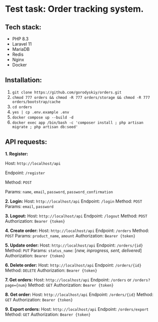 # Test task: Order tracking system.

## Tech stack:
- PHP 8.3
- Laravel 11
- MariaDB
- Redis
- Nginx
- Docker

## Installation:
1. `git clone https://github.com/gorodyskiy/orders.git`
2. `chmod 777 orders && chmod -R 777 orders/storage && chmod -R 777 orders/bootstrap/cache`
3. `cd orders`
4. `yes | cp .env.example .env`
5. `docker compose up --build -d`
6. `docker exec app /bin/bash -c 'composer install ; php artisan migrate ; php artisan db:seed'`


## API requests:
**1. Register:**

Host: `http://localhost/api`

Endpoint: `/register`

Method: `POST`

Params: `name`, `email`, `password`, `password_confirmation`


**2. Login:**
Host: `http://localhost/api`
Endpoint: `/login`
Method: `POST`
Params: `email`, `password`

**3. Logout:**
Host: `http://localhost/api`
Endpoint: `/logout`
Method: `POST`
Authorization: `Bearer {token}`

**4. Create order:**
Host: `http://localhost/api`
Endpoint: `/orders`
Method: `POST`
Params: `product_name`, `amount`
Authorization: `Bearer {token}`

**5. Update order:**
Host: `http://localhost/api`
Endpoint: `/orders/{id}`
Method: `PUT`
Params: `status_name`: [*new, inprogress, sent, delivered*]
Authorization: `Bearer {token}`

**6. Delete order:**
Host: `http://localhost/api`
Endpoint: `/orders/{id}`
Method: `DELETE`
Authorization: `Bearer {token}`

**7. Get orders:**
Host: `http://localhost/api`
Endpoint: `/orders` or `/orders?page={num}`
Method: `GET`
Authorization: `Bearer {token}`

**8. Get order:**
Host: `http://localhost/api`
Endpoint: `/orders/{id}`
Method: `GET`
Authorization: `Bearer {token}`

**9. Export orders:**
Host: `http://localhost/api`
Endpoint: `/orders/export`
Method: `GET`
Authorization: `Bearer {token}`
